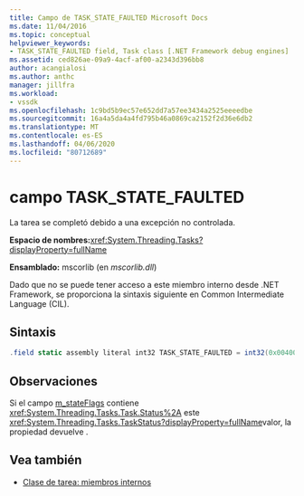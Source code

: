 ```yaml
---
title: Campo de TASK_STATE_FAULTED Microsoft Docs
ms.date: 11/04/2016
ms.topic: conceptual
helpviewer_keywords:
- TASK_STATE_FAULTED field, Task class [.NET Framework debug engines]
ms.assetid: ced826ae-09a9-4acf-af00-a2343d396bb8
author: acangialosi
ms.author: anthc
manager: jillfra
ms.workload:
- vssdk
ms.openlocfilehash: 1c9bd5b9ec57e652dd7a57ee3434a2525eeeedbe
ms.sourcegitcommit: 16a4a5da4a4fd795b46a0869ca2152f2d36e6db2
ms.translationtype: MT
ms.contentlocale: es-ES
ms.lasthandoff: 04/06/2020
ms.locfileid: "80712689"
---
```

# <a name="task_state_faulted-field"></a>campo TASK_STATE_FAULTED
La tarea se completó debido a una excepción no controlada.

 **Espacio de nombres:**<xref:System.Threading.Tasks?displayProperty=fullName>

 **Ensamblado:** mscorlib (en *mscorlib.dll*)

 Dado que no se puede tener acceso a este miembro interno desde .NET Framework, se proporciona la sintaxis siguiente en Common Intermediate Language (CIL).

## <a name="syntax"></a>Sintaxis

```csharp
.field static assembly literal int32 TASK_STATE_FAULTED = int32(0x00400000)
```

## <a name="remarks"></a>Observaciones
 Si el campo [m_stateFlags](../../extensibility/debugger/m-stateflags-field.md) contiene <xref:System.Threading.Tasks.Task.Status%2A> este <xref:System.Threading.Tasks.TaskStatus?displayProperty=fullName>valor, la propiedad devuelve .

## <a name="see-also"></a>Vea también
- [Clase de tarea: miembros internos](../../extensibility/debugger/task-class-internal-members.md)
